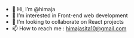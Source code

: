 - 👋 Hi, I’m @himaja
- 👀 I’m interested in Front-end web development
- 💞️ I’m looking to collaborate on React projects
- 📫 How to reach me : himajasita10@gmail.com

<!---
himaja-sita/himaja-sita is a ✨ special ✨ repository because its `README.md` (this file) appears on your GitHub profile.
You can click the Preview link to take a look at your changes.
--->
